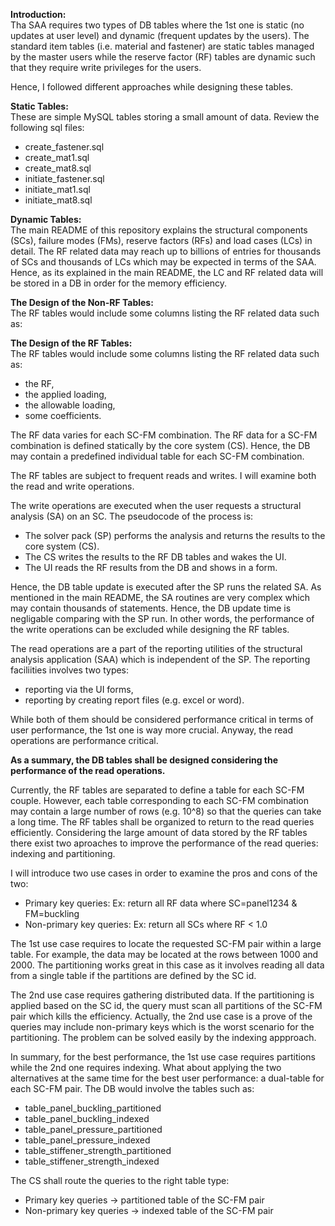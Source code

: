 **Introduction:**\
Tha SAA requires two types of DB tables where the 1st one is static (no updates at user level) and dynamic (frequent updates by the users).
The standard item tables (i.e. material and fastener) are static tables managed by the master users
while the reserve factor (RF) tables are dynamic such that they require write privileges for the users.

Hence, I followed different approaches while designing these tables.

**Static Tables:**\
These are simple MySQL tables storing a small amount of data.
Review the following sql files:
- create_fastener.sql
- create_mat1.sql
- create_mat8.sql
- initiate_fastener.sql
- initiate_mat1.sql
- initiate_mat8.sql

**Dynamic Tables:**\
The main README of this repository explains the structural components (SCs), failure modes (FMs), reserve factors (RFs) and load cases (LCs) in detail.
The RF related data may reach up to billions of entries for thousands of SCs and thousands of LCs which may be expected in terms of the SAA.
Hence, as its explained in the main README, the LC and RF related data will be stored in a DB in order for the memory efficiency.

**The Design of the Non-RF Tables:**\
The RF tables would include some columns listing the RF related data such as:

**The Design of the RF Tables:**\
The RF tables would include some columns listing the RF related data such as:
- the RF,
- the applied loading,
- the allowable loading,
- some coefficients.

The RF data varies for each SC-FM combination.
The RF data for a SC-FM combination is defined statically by the core system (CS).
Hence, the DB may contain a predefined individual table for each SC-FM combination.

The RF tables are subject to frequent reads and writes.
I will examine both the read and write operations.

The write operations are executed when the user requests a structural analysis (SA) on an SC.
The pseudocode of the process is:
- The solver pack (SP) performs the analysis and returns the results to the core system (CS).
- The CS writes the results to the RF DB tables and wakes the UI.
- The UI reads the RF results from the DB and shows in a form.

Hence, the DB table update is executed after the SP runs the related SA.
As mentioned in the main README, the SA routines are very complex which may contain thousands of statements.
Hence, the DB update time is negligable comparing with the SP run.
In other words, the performance of the write operations can be excluded while designing the RF tables.

The read operations are a part of the reporting utilities of the structural analysis application (SAA)
which is independent of the SP.
The reporting faciliities involves two types:
- reporting via the UI forms,
- reporting by creating report files (e.g. excel or word).

While both of them should be considered performance critical in terms of user performance,
the 1st one is way more crucial.
Anyway, the read operations are performance critical.

**As a summary, the DB tables shall be designed considering the performance of the read operations.**

Currently, the RF tables are separated to define a table for each SC-FM couple.
However, each table corresponding to each SC-FM combination may contain a large number of rows (e.g. 10^8)
so that the queries can take a long time.
The RF tables shall be organized to return to the read queries efficiently.
Considering the large amount of data stored by the RF tables
there exist two aproaches to improve the performance of the read queries: indexing and partitioning.

I will introduce two use cases in order to examine the pros and cons of the two:
- Primary key queries: Ex: return all RF data where SC=panel1234 & FM=buckling
- Non-primary key queries: Ex: return all SCs where RF < 1.0

The 1st use case requires to locate the requested SC-FM pair within a large table.
For example, the data may be located at the rows between 1000 and 2000.
The partitioning works great in this case as it involves reading all data from a single table
if the partitions are defined by the SC id.

The 2nd use case requires gathering distributed data.
If the partitioning is applied based on the SC id,
the query must scan all partitions of the SC-FM pair
which kills the efficiency.
Actually, the 2nd use case is a prove of the queries may include non-primary keys
which is the worst scenario for the partitioning.
The problem can be solved easily by the indexing appproach.

In summary, for the best performance, the 1st use case requires partitions while the 2nd one requires indexing.
What about applying the two alternatives at the same time for the best user performance: a dual-table for each SC-FM pair.
The DB would involve the tables such as:
- table_panel_buckling_partitioned
- table_panel_buckling_indexed
- table_panel_pressure_partitioned
- table_panel_pressure_indexed
- table_stiffener_strength_partitioned
- table_stiffener_strength_indexed

The CS shall route the queries to the right table type:
- Primary key queries -> partitioned table of the SC-FM pair
- Non-primary key queries -> indexed table of the SC-FM pair
